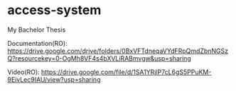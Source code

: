 # access-system
My Bachelor Thesis

Documentation(RO): https://drive.google.com/drive/folders/0BxVFTdneqaVYdFRpQmdZbnNGSzQ?resourcekey=0-OgMh8VF4s4bXVLiRABmvgw&usp=sharing

Video(RO): https://drive.google.com/file/d/1SA1YRjlP7cL6gS5PPuKM-9EivLec9IAU/view?usp=sharing
